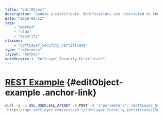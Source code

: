 ```yaml
---
title: "editObject"
description: "Update a certificate. Modifications are restricted to the note and CSR if the are any services associated with the certificate. There are no modification restrictions for a certificate with no associated services. "
date: "2018-02-12"
tags:
    - "method"
    - "sldn"
    - "Security"
classes:
    - "SoftLayer_Security_Certificate"
type: "reference"
layout: "method"
mainService : "SoftLayer_Security_Certificate"
---
```


# [REST Example](#editObject-example) <a href="/article/rest/"><i class="fas fa-question"></i></a> {#editObject-example .anchor-link} 
```bash
curl -g -u $SL_USER:$SL_APIKEY -X POST -d '{"parameters": [SoftLayer_Security_Certificate]}' \
'https://api.softlayer.com/rest/v3.1/SoftLayer_Security_Certificate/{SoftLayer_Security_CertificateID}/editObject'
```
